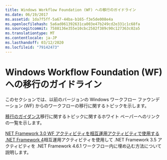```yaml
---
title: Windows Workflow Foundation (WF) への移行のガイドライン
ms.date: 06/19/2017
ms.assetid: 1da7f5ff-5a67-44ba-b165-f3e5de008e4a
ms.openlocfilehash: 5a6ad061392631ca003e47b249cd2e331c1c68fa
ms.sourcegitcommit: 7588136e355e10cbc2582f389c90c127363c02a5
ms.translationtype: MT
ms.contentlocale: ja-JP
ms.lasthandoff: 03/12/2020
ms.locfileid: "79142473"
---
```

# <a name="windows-workflow-foundation-wf-migration-guidance"></a>Windows Workflow Foundation (WF) への移行のガイドライン

このセクションでは、以前のバージョンの Windows ワークフロー ファウンデーション (WF) からのワークフローの移行に関するトピックを示します。

[移行のガイダンス](migration-guidance.md)移行に関するトピックに関するホワイト ペーパーへのリンクの一覧を示します。

[NET Framework 3.0 WF アクティビティを相互運用アクティビティで使用する .NET Framework 4](net-framework-3-0-wf-in-net-framework-4-interop.md)相互運用アクティビティを使用して .NET Framework 3.5 アクティビティを .NET Framework 4.6.1 ワークフロー内に埋め込む方法について説明します。
